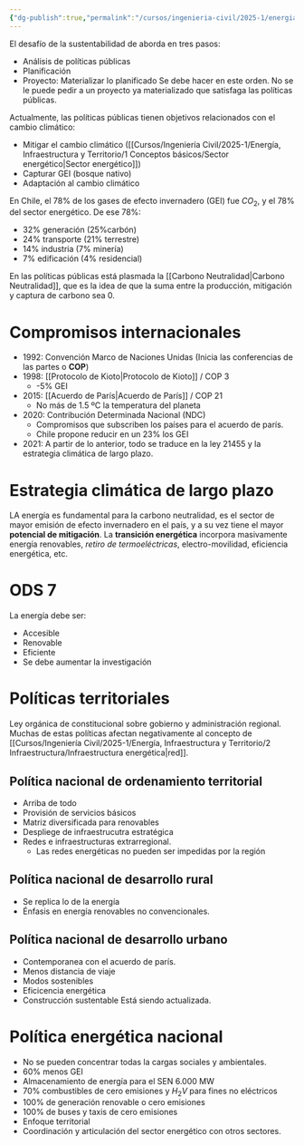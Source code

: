 ```yaml
---
{"dg-publish":true,"permalink":"/cursos/ingenieria-civil/2025-1/energia-infraestructura-y-territorio/3-politicas-publicas/politicas-publicas-del-sector-energetico/"}
---
```


El desafío de la sustentabilidad de aborda en tres pasos:
- Análisis de políticas públicas
- Planificación
- Proyecto: Materializar lo planificado
Se debe hacer en este orden. No se le puede pedir a un proyecto ya materializado que satisfaga las políticas públicas.

Actualmente, las políticas públicas tienen objetivos relacionados con el cambio climático:
- Mitigar el cambio climático ([[Cursos/Ingeniería Civil/2025-1/Energía, Infraestructura y Territorio/1 Conceptos básicos/Sector energético\|Sector energético]])
- Capturar GEI (bosque nativo)
- Adaptación al cambio climático

En Chile, el 78% de los gases de efecto invernadero (GEI) fue $CO_{2}$, y el $78\%$ del sector energético. 
De ese 78%:
- 32% generación (25%carbón)
- 24% transporte (21% terrestre)
- 14% industria (7% minería)
- 7% edificación (4% residencial)

En las políticas públicas está plasmada la [[Carbono Neutralidad\|Carbono Neutralidad]], que es la idea de que la suma entre la producción, mitigación y captura de carbono sea 0.

# Compromisos internacionales
- 1992: Convención Marco de Naciones Unidas (Inicia las conferencias de las partes o **COP**)
- 1998: [[Protocolo de Kioto\|Protocolo de Kioto]] / COP 3
	- -5% GEI
- 2015: [[Acuerdo de París\|Acuerdo de París]] / COP 21
	- No más de 1.5 ºC la temperatura del planeta
- 2020: Contribución Determinada Nacional (NDC)
	- Compromisos que subscriben los países para el acuerdo de parís.
	- Chile propone reducir en un 23% los GEI
- 2021: A partir de lo anterior, todo se traduce en la ley 21455 y la estrategia climática de largo plazo.
# Estrategia climática de largo plazo
LA energía es fundamental para la carbono neutralidad, es el sector de mayor emisión de efecto invernadero en el país, y a su vez tiene el mayor **potencial de mitigación**. 
La **transición energética** incorpora masivamente energía renovables, _retiro de termoeléctricas_, electro-movilidad, eficiencia energética, etc.
# ODS 7
La energía debe ser:
- Accesible
- Renovable
- Eficiente
- Se debe aumentar la investigación

# Políticas territoriales
Ley orgánica de constitucional sobre gobierno y administración regional.
Muchas de estas políticas afectan negativamente al concepto de [[Cursos/Ingeniería Civil/2025-1/Energía, Infraestructura y Territorio/2 Infraestructura/Infraestructura energética\|red]].
## Política nacional de ordenamiento territorial
- Arriba de todo
- Provisión de servicios básicos
- Matriz diversificada para renovables
- Despliege de infraestrucutra estratégica
- Redes e infraestructuras extrarregional.
	- Las redes energéticas no pueden ser impedidas por la región
## Política nacional de desarrollo rural
- Se replica lo de la energía
- Énfasis en energía renovables no convencionales.
## Política nacional de desarrollo urbano
- Contemporanea con el acuerdo de parís.
- Menos distancia de viaje
- Modos sostenibles
- Eficicencia energética
- Construcción sustentable
Está siendo actualizada.

# Política energética nacional
- No se pueden concentrar todas la cargas sociales y ambientales.
- 60% menos GEI
- Almacenamiento de energía para el SEN 6.000 MW
- 70% combustibles de cero emisiones y $H_{2}V$ para fines no eléctricos
- 100% de generación renovable o cero emisiones
- 100% de buses y taxis de cero emisiones
- Enfoque territorial
- Coordinación y articulación del sector energético con otros sectores.